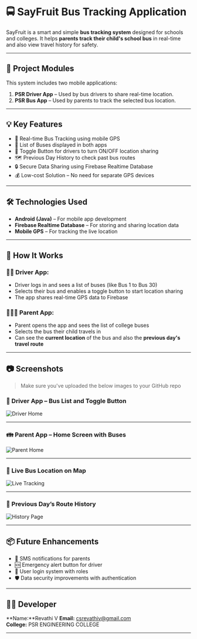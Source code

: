 # 🚍 SayFruit Bus Tracking Application

SayFruit is a smart and simple **bus tracking system** designed for schools and colleges. It helps **parents track their child's school bus** in real-time and also view travel history for safety.

---

## 🧩 Project Modules

This system includes two mobile applications:

1. **PSR Driver App** – Used by bus drivers to share real-time location.
2. **PSR Bus App** – Used by parents to track the selected bus location.

---

## 💡 Key Features

- 📍 Real-time Bus Tracking using mobile GPS
- 🚌 List of Buses displayed in both apps
- 🔄 Toggle Button for drivers to turn ON/OFF location sharing
- 🗺️ Previous Day History to check past bus routes
- 🔒 Secure Data Sharing using Firebase Realtime Database
- 💰 Low-cost Solution – No need for separate GPS devices

---

## 🛠️ Technologies Used

- **Android (Java)** – For mobile app development  
- **Firebase Realtime Database** – For storing and sharing location data  
- **Mobile GPS** – For tracking the live location  

---

## 📲 How It Works

### 👨‍✈️ Driver App:
- Driver logs in and sees a list of buses (like Bus 1 to Bus 30)
- Selects their bus and enables a toggle button to start location sharing
- The app shares real-time GPS data to Firebase

### 👨‍👩‍👧 Parent App:
- Parent opens the app and sees the list of college buses
- Selects the bus their child travels in
- Can see the **current location** of the bus and also the **previous day's travel route**

---

## 📷 Screenshots

> Make sure you've uploaded the below images to your GitHub repo

### 🚖 Driver App – Bus List and Toggle Button  
![Driver Home](./driver_app_bus_count.jpg)

---

### 👪 Parent App – Home Screen with Buses  
![Parent Home](./bus_number_in_parent_app.jpg)

---

### 📍 Live Bus Location on Map  
![Live Tracking](./bus_location_history.jpg)

---

### 📅 Previous Day’s Route History  
![History Page](./real_bus_history.jpg)


---

## 📦 Future Enhancements

- 🔔 SMS notifications for parents  
- 🆘 Emergency alert button for driver  
- 👤 User login system with roles  
- 🛡️ Data security improvements with authentication  

---

## 🙋‍♂️ Developer

**Name:**Revathi V
**Email:** csrevathiv@gmail.com  
**College:** PSR ENGINEERING COLLEGE

---

